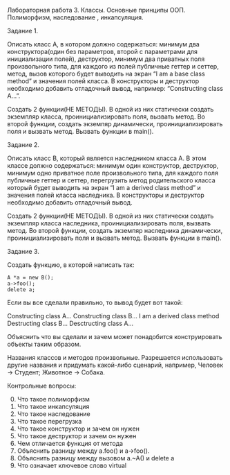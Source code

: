 Лабораторная работа 3. Классы. Основные принципы ООП. Полиморфизм, наследование , инкапсуляция.

Задание 1. 

Описать класс A, в котором должно содержаться: минимум два конструктора(один без параметров, второй с параметрами для инициализации полей), деструктор, минимум два приватных поля произвольного типа, для каждого из полей публичные геттер и сеттер, метод, вызов которого будет выводить на экран “I am a base class method” и значения полей класса. В конструкторы и деструктор необходимо добавить отладочный вывод, например: “Constructing class A…”.

Создать 2 функции(НЕ МЕТОДЫ). В одной из них статически создать экземпляр класса, проинициализировать поля, вызвать метод. Во второй функции, создать экземпяр динамически, проинициализировать поля и вызвать метод. Вызвать функции в main().

Задание 2.

Описать класс B, который является наследником класса A. В этом классе должно содержаться: минимум один конструктор, деструктор, минимум одно приватное поле произвольного типа, для каждого поля публичные геттер и сеттер, перегрузить метод родительского класса который будет выводить на экран “I am a derived class method” и значения полей класса наследника. В конструкторы и деструктор необходимо добавить отладочный вывод.

Создать 2 функции(НЕ МЕТОДЫ). В одной из них статически создать экземпляр класса наследника, проинициализировать поля, вызвать метод. Во второй функции, создать экземпяр наследника динамически, проинициализировать поля и вызвать метод. Вызвать функции в main().

Задание 3.   

Создать функцию, в которой написать так:

	A *a = new B();
	a->foo();
	delete a;
	
Если вы все сделали правильно, то вывод будет вот такой:

Constructing class A...
Constructing class B...
I am a derived class method
Destructing class B...
Desctructing class A...

Объяснить что вы сделали и зачем может понадобится конструировать объекты таким образом.

Названия классов и методов произвольные. Разрешается использовать другие названия и придумать какой-либо сценарий, например, Человек -> Студент; Животное -> Собака.

Контрольные вопросы:

0) Что такое полиморфизм
1) Что такое инкапсуляция
2) Что такое наследование
3) Что такое перегрузка
4) Что такое конструктор и зачем он нужен
5) Что такое деструктор и зачем он нужен
6) Чем отличается функция от метода
7) Объяснить разницу между a.foo() и a->foo().
8) Объяснить разницу между вызовом a.~A() и delete a
9) Что означает ключевое слово virtual
